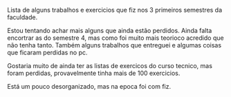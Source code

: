 Lista de alguns trabalhos e exercicios que fiz nos 3 primeiros semestres da faculdade.

Estou tentando achar mais alguns que ainda estão perdidos.  Ainda falta encortrar as do semestre 4, mas como foi muito mais teorioco acredido que não tenha tanto. Também alguns trabalhos que entreguei e algumas coisas que ficaram perdidas no pc.

Gostaria muito de ainda ter as listas de exercicos do curso tecnico, mas foram perdidas, provavelmente tinha mais de 100 exercicios.

Está um pouco desorganizado, mas na epoca foi com fiz.
